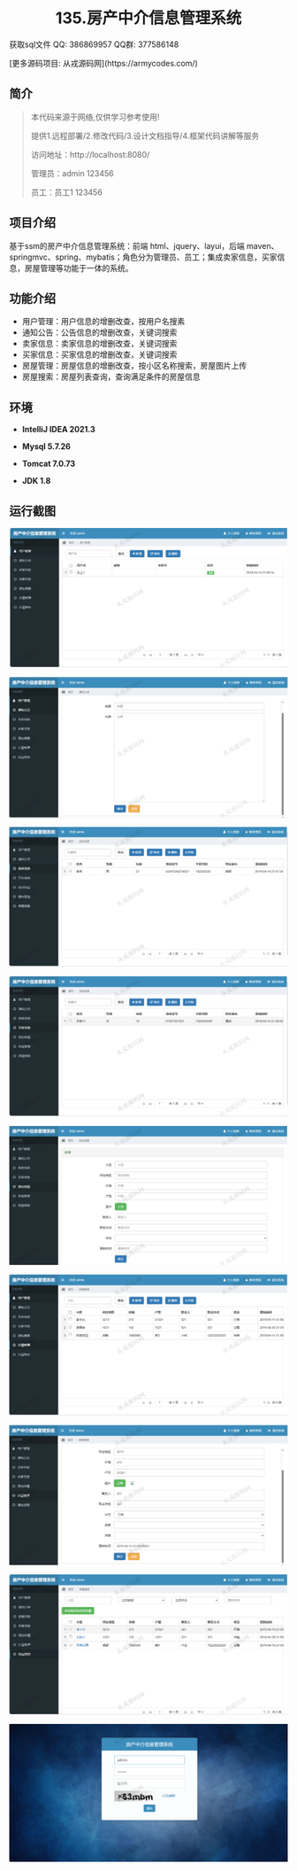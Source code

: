 <p><h1 align="center">135.房产中介信息管理系统</h1></p>

<p> 获取sql文件 QQ: 386869957 QQ群: 377586148 </p>
<p> [更多源码项目: 从戎源码网](https://armycodes.com/) </p>

## 简介

> 本代码来源于网络,仅供学习参考使用!
>
> 提供1.远程部署/2.修改代码/3.设计文档指导/4.框架代码讲解等服务
>
> 访问地址：http://localhost:8080/
> 
> 管理员：admin 123456
> 
> 员工：员工1 123456
>

## 项目介绍
基于ssm的房产中介信息管理系统：前端 html、jquery、layui，后端 maven、springmvc、spring、mybatis；角色分为管理员、员工；集成卖家信息，买家信息，房屋管理等功能于一体的系统。

## 功能介绍

- 用户管理：用户信息的增删改查，按用户名搜素
- 通知公告：公告信息的增删改查，关键词搜索
- 卖家信息：卖家信息的增删改查，关键词搜索
- 买家信息：买家信息的增删改查，关键词搜索
- 房屋管理：房屋信息的增删改查，按小区名称搜索，房屋图片上传
- 房屋搜索：房屋列表查询，查询满足条件的房屋信息

## 环境

- <b>IntelliJ IDEA 2021.3</b>

- <b>Mysql 5.7.26</b>

- <b>Tomcat 7.0.73</b>

- <b>JDK 1.8</b>

## 运行截图
![](screenshot/1.png)

![](screenshot/2.png)

![](screenshot/3.png)

![](screenshot/4.png)

![](screenshot/5.png)

![](screenshot/6.png)

![](screenshot/7.png)

![](screenshot/8.png)

![](screenshot/9.png)